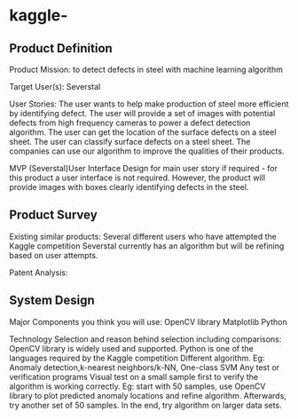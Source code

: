 # kaggle-
## Product Definition
  Product Mission: to detect defects in steel with machine learning algorithm
  
  Target User(s): Severstal
  
  User Stories:
  The user wants to help make production of steel more efficient by identifying defect.
  The user will provide a set of images with potential defects from high frequency cameras to power a defect detection      algorithm.
  The user can get the location of the surface defects on a steel sheet.
  The user can classify surface defects on a steel sheet.
  The companies can use our algorithm to  improve the qualities of their products.
  
  MVP
  (Severstal)User Interface Design for main user story if required - for this product a user interface is not required.   However, the product will provide images with boxes clearly identifying defects in the steel.
  
 ## Product Survey 
  Existing similar products:
  Several different users who have attempted the Kaggle competition
  Severstal currently has an algorithm but will be refining based on user attempts.
  
  Patent Analysis:

## System Design
  Major Components you think you will use:
    OpenCV library
    Matplotlib
    Python

  Technology Selection and reason behind selection including comparisons:
    OpenCV library is widely used and supported.
    Python is one of the languages required by the Kaggle competition
    Different algorithm. Eg: Anomaly detection,k-nearest neighbors/k-NN, One-class SVM 
    Any test or verification programs
    Visual test on a small sample first to verify the algorithm is working correctly. Eg: start with 50 samples, use OpenCV       library to plot predicted anomaly locations and refine algorithm. Afterwards, try another set of 50 samples. In the end,       try algorithm on larger data sets.


